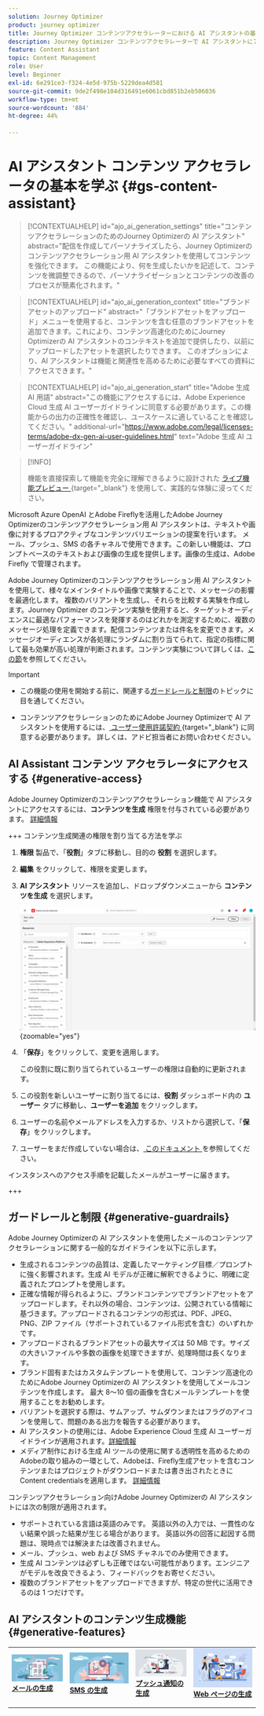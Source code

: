 ```yaml
---
solution: Journey Optimizer
product: journey optimizer
title: Journey Optimizer コンテンツアクセラレーターにおける AI アシスタントの基本を学ぶ
description: Journey Optimizer コンテンツアクセラレーターで AI アシスタントにアクセスして操作する方法を学ぶ
feature: Content Assistant
topic: Content Management
role: User
level: Beginner
exl-id: 6e291ce3-f324-4e5d-975b-5229dea4d581
source-git-commit: 9de2f498e104d316491e6061cbd851b2eb506036
workflow-type: tm+mt
source-wordcount: '884'
ht-degree: 44%

---
```


# AI アシスタント コンテンツ アクセラレータの基本を学ぶ {#gs-content-assistant}

>[!CONTEXTUALHELP]
>id="ajo_ai_generation_settings"
>title="コンテンツアクセラレーションのためのJourney Optimizerの AI アシスタント"
>abstract="配信を作成してパーソナライズしたら、Journey Optimizerのコンテンツアクセラレーション用 AI アシスタントを使用してコンテンツを強化できます。 この機能により、何を生成したいかを記述して、コンテンツを微調整できるので、パーソナライゼーションとコンテンツの改善のプロセスが簡素化されます。"

>[!CONTEXTUALHELP]
>id="ajo_ai_generation_context"
>title="ブランドアセットのアップロード"
>abstract="「ブランドアセットをアップロード」メニューを使用すると、コンテンツを含む任意のブランドアセットを追加できます。これにより、コンテンツ高速化のためにJourney Optimizerの AI アシスタントのコンテキストを追加で提供したり、以前にアップロードしたアセットを選択したりできます。 このオプションにより、AI アシスタントは機能と関連性を高めるために必要なすべての資料にアクセスできます。"

>[!CONTEXTUALHELP]
>id="ajo_ai_generation_start"
>title="Adobe 生成 AI 用語"
>abstract="この機能にアクセスするには、Adobe Experience Cloud 生成 AI ユーザーガイドラインに同意する必要があります。この機能からの出力の正確性を確認し、ユースケースに適していることを確認してください。"
>additional-url="https://www.adobe.com/legal/licenses-terms/adobe-dx-gen-ai-user-guidelines.html" text="Adobe 生成 AI ユーザーガイドライン"

>[!INFO]
>
>機能を直接探索して機能を完全に理解できるように設計された [ ライブ機能プレビュー ](https://experienceleague.adobe.com/en/apps/journey-optimizer/ai-assistant-content-accelerator){target="_blank"} を使用して、実践的な体験に浸ってください。


Microsoft Azure OpenAI とAdobe Fireflyを活用したAdobe Journey Optimizerのコンテンツアクセラレーション用 AI アシスタントは、テキストや画像に対するプロアクティブなコンテンツバリエーションの提案を行います。 メール、プッシュ、SMS の各チャネルで使用できます。この新しい機能は、プロンプトベースのテキストおよび画像の生成を提供します。画像の生成は、Adobe Firefly で管理されます。

Adobe Journey Optimizerのコンテンツアクセラレーション用 AI アシスタントを使用して、様々なメインタイトルや画像で実験することで、メッセージの影響を最適化します。 複数のバリアントを生成し、それらを比較する実験を作成します。Journey Optimizer のコンテンツ実験を使用すると、ターゲットオーディエンスに最適なパフォーマンスを発揮するのはどれかを測定するために、複数のメッセージ処理を定義できます。配信コンテンツまたは件名を変更できます。メッセージオーディエンスが各処理にランダムに割り当てられて、指定の指標に関して最も効果が高い処理が判断されます。コンテンツ実験について詳しくは、[この節](../content-management/content-experiment.md)を参照してください。

>[!IMPORTANT]
>
>* この機能の使用を開始する前に、関連する[ガードレールと制限](#generative-guardrails)のトピックに目を通してください。
>
>
>* コンテンツアクセラレーションのためにAdobe Journey Optimizerで AI アシスタントを使用するには、[ ユーザー使用許諾契約 ](https://www.adobe.com/legal/licenses-terms/adobe-dx-gen-ai-user-guidelines.html){target="_blank"} に同意する必要があります。 詳しくは、アドビ担当者にお問い合わせください。

## AI Assistant コンテンツ アクセラレータにアクセスする {#generative-access}

Adobe Journey Optimizerのコンテンツアクセラレーション機能で AI アシスタントにアクセスするには、**コンテンツを生成** 権限を付与されている必要があります。 [詳細情報](../administration/permissions.md)

+++  コンテンツ生成関連の権限を割り当てる方法を学ぶ

1. **権限** 製品で、「**役割**」タブに移動し、目的の **役割** を選択します。

1. **編集** をクリックして、権限を変更します。

1. **AI アシスタント** リソースを追加し、ドロップダウンメニューから **コンテンツを生成** を選択します。

   ![](assets/gen-ai-role.png){zoomable="yes"}

1. 「**保存**」をクリックして、変更を適用します。

   この役割に既に割り当てられているユーザーの権限は自動的に更新されます。

1. この役割を新しいユーザーに割り当てるには、**役割** ダッシュボード内の **ユーザー** タブに移動し、**ユーザーを追加** をクリックします。

1. ユーザーの名前やメールアドレスを入力するか、リストから選択して、「**保存**」をクリックします。

1. ユーザーをまだ作成していない場合は、[ このドキュメント ](https://experienceleague.adobe.com/en/docs/experience-platform/access-control/abac/permissions-ui/users) を参照してください。

インスタンスへのアクセス手順を記載したメールがユーザーに届きます。

+++

## ガードレールと制限 {#generative-guardrails}

Adobe Journey Optimizerの AI アシスタントを使用したメールのコンテンツアクセラレーションに関する一般的なガイドラインを以下に示します。

* 生成されるコンテンツの品質は、定義したマーケティング目標／プロンプトに強く影響されます。生成 AI モデルが正確に解釈できるように、明確に定義されたプロンプトを使用します。 
* 正確な情報が得られるように、ブランドコンテンツでブランドアセットをアップロードします。それ以外の場合、コンテンツは、公開されている情報に基づきます。アップロードされるコンテンツの形式は、PDF、JPEG、PNG、ZIP ファイル（サポートされているファイル形式を含む）のいずれかです。
* アップロードされるブランドアセットの最大サイズは 50 MB です。サイズの大きいファイルや多数の画像を処理できますが、処理時間は長くなります。
* ブランド固有またはカスタムテンプレートを使用して、コンテンツ高速化のためにAdobe Journey Optimizerの AI アシスタントを使用してメールコンテンツを作成します。 最大 8～10 個の画像を含むメールテンプレートを使用することをお勧めします。
* バリアントを選択する際は、サムアップ、サムダウンまたはフラグのアイコンを使用して、問題のある出力を報告する必要があります。
* AI アシスタントの使用には、Adobe Experience Cloud 生成 AI ユーザーガイドラインが適用されます。[詳細情報](https://www.adobe.com/legal/licenses-terms/adobe-dx-gen-ai-user-guidelines.html)
* メディア制作における生成 AI ツールの使用に関する透明性を高めるためのAdobeの取り組みの一環として、Adobeは、Firefly生成アセットを含むコンテンツまたはプロジェクトがダウンロードまたは書き出されたときにContent credentialsを適用します。 [詳細情報](https://helpx.adobe.com/firefly/using/content-credentials.html)

コンテンツアクセラレーション向けAdobe Journey Optimizerの AI アシスタントには次の制限が適用されます。

* サポートされている言語は英語のみです。 英語以外の入力では、一貫性のない結果や誤った結果が生じる場合があります。 英語以外の回答に起因する問題は、現時点では解決または改善されません。
* メール、プッシュ、web および SMS チャネルでのみ使用できます。
* 生成 AI コンテンツは必ずしも正確ではない可能性があります。エンジニアがモデルを改良できるよう、フィードバックをお寄せください。
* 複数のブランドアセットをアップロードできますが、特定の世代に活用できるのは 1 つだけです。


## AI アシスタントのコンテンツ生成機能 {#generative-features}


<table style="table-layout:fixed"><tr style="border: 0;">
<td>
<a href="generative-email.md">
<img alt="メールの生成" src="assets/do-not-localize/text-genai.jpeg">
</a>
<div>
<a href="generative-email.md"><strong>メールの生成</strong></a>
</div>
<p>
</td>
<td>
<a href="generative-sms.md">
<img alt="SMS の生成" src="assets/do-not-localize/image-genai.jpeg">
</a>
<div><a href="generative-sms.md"><strong>SMS の生成</strong>
</div>
<p>
</td>
<td>
<a href="generative-push.md">
<img alt="プッシュの生成" src="assets/do-not-localize/email-genai.jpeg">
</a>
<div>
<a href="generative-push.md"><strong>プッシュ通知の生成</strong></a>
</div>
<p></td>
<td>
<a href="generative-web.md">
<img alt="Web 生成" src="assets/do-not-localize/web-genai.jpeg">
</a>
<div><a href="generative-web.md"><strong>Web ページの生成 </strong>
</div>
<p>
</td>
</tr></table>
